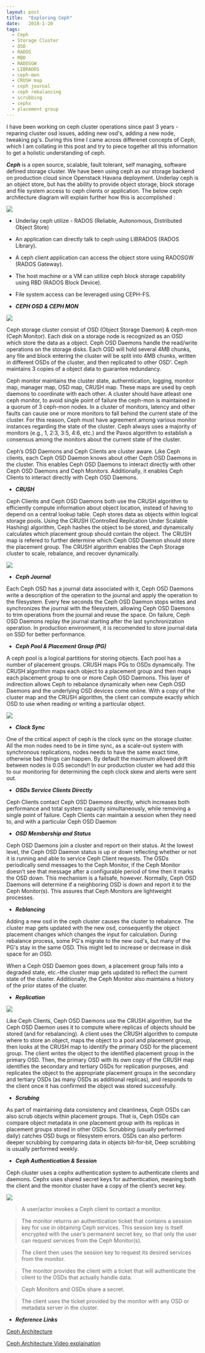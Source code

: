 ```yaml
---
layout: post
title:  "Exploring Ceph"
date:   2018-1-20
tags:
  - Ceph
  - Storage Cluster
  - OSD
  - RADOS
  - RBD
  - RADOSGW
  - LIBRADOS
  - ceph-mon
  - CRUSH map
  - ceph journal
  - ceph rebalancing
  - scrubbing
  - cephx
  - placement group
---
```


I have been working on ceph cluster operations since past 3 years - reparing cluster osd issues, adding new osd's, adding a new node, tweaking pg's. During this time I came across differenet concepts of Ceph, which I am collating in this post and try to piece together all this information to get a holistic understanding of ceph.

***Ceph*** is a open source, scalable, fault tolerant, self managing, software defined storage cluster. We have been using ceph as our storage backend on production cloud since Openstack Havana deployment. Underlay ceph is an object store, but has the ability to provide object storage, block storage and file system access to ceph clients or application. The below ceph architecture diagram will explain further how this is accomplished : 

<img src="{{ site.baseurl }}/img/ceph-architecture-1.png"> 

* Underlay ceph utilize - RADOS (Reliable, Autonomous, Distributed Object Store)
* An application can directly talk to ceph using LIBRADOS (RADOS Library).
* A ceph client application can access the object store using RADOSGW (RADOS Gateway).
* The host machine or a VM can utilize ceph block storage capability using RBD (RADOS Block Device).
* File system access can be leveraged using CEPH-FS.

* ***CEPH OSD & CEPH MON*** 

<img src="{{ site.baseurl }}/img/ceph-architecture-2.png"> 

Ceph storage cluster consist of OSD (Object Storage Daemon) & ceph-mon (Ceph Monitor). Each disk on a storage node is recognized as an OSD which store the data as a object. Ceph OSD Daemons handle the read/write operations on the storage disks. Each OSD will hold several 4MB chunks, any file and block entering the cluster will be split into 4MB chunks, written in different OSDs of the cluster, and then replicated to other OSD'. Ceph maintains 3 copies of a object data to guarantee redundancy. 

Ceph monitor maintains the cluster state, autherntication, logging, monitor map, manager map, OSD map, CRUSH map. These maps are used by ceph daemons to coordinate with each other. A cluster should have atleast one ceph monitor, to avoid single point of failure the ceph-mon is maintained in a quorum of 3 ceph-mon nodes. In a cluster of monitors, latency and other faults can cause one or more monitors to fall behind the current state of the cluster. For this reason, Ceph must have agreement among various monitor instances regarding the state of the cluster. Ceph always uses a majority of monitors (e.g., 1, 2:3, 3:5, 4:6, etc.) and the Paxos algorithm to establish a consensus among the monitors about the current state of the cluster.

Ceph’s OSD Daemons and Ceph Clients are cluster aware. Like Ceph clients, each Ceph OSD Daemon knows about other Ceph OSD Daemons in the cluster. This enables Ceph OSD Daemons to interact directly with other Ceph OSD Daemons and Ceph Monitors. Additionally, it enables Ceph Clients to interact directly with Ceph OSD Daemons.

* ***CRUSH*** 

Ceph Clients and Ceph OSD Daemons both use the CRUSH algorithm to efficiently compute information about object location, instead of having to depend on a central lookup table. Ceph stores data as objects within logical storage pools. Using the CRUSH (Controlled Replication Under Scalable Hashing) algorithm, Ceph hashes the object to be stored, and dynamically calculates which placement group should contain the object. The CRUSH map is refered to further determine which Ceph OSD Daemon should store the placement group. The CRUSH algorithm enables the Ceph Storage cluster to scale, rebalance, and recover dynamically.

<img src="{{ site.baseurl }}/img/crush.jpg">

* ***Ceph Journal***

Each Ceph OSD has a journal data associated with it, Ceph OSD Daemons write a description of the operation to the journal and apply the operation to the filesystem. Every few seconds the Ceph OSD Daemon stops writes and synchronizes the journal with the filesystem, allowing Ceph OSD Daemons to trim operations from the journal and reuse the space. On failure, Ceph OSD Daemons replay the journal starting after the last synchronization operation. In production environment, it is recomended to store journal data on SSD for better performance. 

* ***Ceph Pool & Placement Group (PG)***

A ceph pool is a logical partitions for storing objects. Each pool has a number of placement groups. CRUSH maps PGs to OSDs dynamically. The CRUSH algorithm maps each object to a placement group and then maps each placement group to one or more Ceph OSD Daemons. This layer of indirection allows Ceph to rebalance dynamically when new Ceph OSD Daemons and the underlying OSD devices come online. With a copy of the cluster map and the CRUSH algorithm, the client can compute exactly which OSD to use when reading or writing a particular object. 

<img src="{{ site.baseurl }}/img/ceph-pg-osd.png">

* ***Clock Sync*** 

One of the critical aspect of ceph is the clock sync on the storage cluster. All the mon nodes need to be in time sync, as a scale-out system with synchronous replications, nodes needs to have the same exact time, otherwise bad things can happen. By default the maximum allowed drift between nodes is 0.05 seconds!! In our production cluster we had add this to our monitoring for determining the ceph clock skew and alerts were sent out. 

* ***OSDs Service Clients Directly***

Ceph Clients contact Ceph OSD Daemons directly, which increases both performance and total system capacity simultaneously, while removing a single point of failure. Ceph Clients can maintain a session when they need to, and with a particular Ceph OSD Daemon

* ***OSD Membership and Status***

Ceph OSD Daemons join a cluster and report on their status. At the lowest level, the Ceph OSD Daemon status is up or down reflecting whether or not it is running and able to service Ceph Client requests. The OSDs periodically send messages to the Ceph Monitor, if the Ceph Monitor doesn’t see that message after a configurable period of time then it marks the OSD down. This mechanism is a failsafe, however. Normally, Ceph OSD Daemons will determine if a neighboring OSD is down and report it to the Ceph Monitor(s). This assures that Ceph Monitors are lightweight processes.

* ***Reblancing***

Adding a new osd in the ceph cluster causes the cluster to rebalance. The cluster map gets updated with the new osd, consequently the object placement changes which changes the input for calculation. During rebalance process, some PG's migrate to the new osd's, but many of the PG's stay in the same OSD. This might led to increase or decrease in disk space for an OSD. 

When a Ceph OSD Daemon goes down, a placement group falls into a degraded state, etc.–the cluster map gets updated to reflect the current state of the cluster. Additionally, the Ceph Monitor also maintains a history of the prior states of the cluster. 

* ***Replication*** 

<img src="{{ site.baseurl }}/img/ceph-replication.png">

Like Ceph Clients, Ceph OSD Daemons use the CRUSH algorithm, but the Ceph OSD Daemon uses it to compute where replicas of objects should be stored (and for rebalancing). A client uses the CRUSH algorithm to compute where to store an object, maps the object to a pool and placement group, then looks at the CRUSH map to identify the primary OSD for the placement group. The client writes the object to the identified placement group in the primary OSD. Then, the primary OSD with its own copy of the CRUSH map identifies the secondary and tertiary OSDs for replication purposes, and replicates the object to the appropriate placement groups in the secondary and tertiary OSDs (as many OSDs as additional replicas), and responds to the client once it has confirmed the object was stored successfully.

* ***Scrubing***

As part of maintaining data consistency and cleanliness, Ceph OSDs can also scrub objects within placement groups. That is, Ceph OSDs can compare object metadata in one placement group with its replicas in placement groups stored in other OSDs. Scrubbing (usually performed daily) catches OSD bugs or filesystem errors. OSDs can also perform deeper scrubbing by comparing data in objects bit-for-bit, Deep scrubbing  is usually performed weekly.


* ***Ceph Authentication & Session***

Ceph cluster uses a cephx authentication system to authenticate clients and daemons. Cephx uses shared secret keys for authentication, meaning both the client and the monitor cluster have a copy of the client’s secret key. 

<img src="{{ site.baseurl }}/img/ceph-session.png">

> A user/actor invokes a Ceph client to contact a monitor. 

> The monitor returns an authentication ticket that contains a session key for use in obtaining Ceph services. This session key is itself encrypted with the user’s permanent secret key, so that only the user can request services from the Ceph Monitor(s). 

> The client then uses the session key to request its desired services from the monitor.

> The monitor provides the client with a ticket that will authenticate the client to the OSDs that actually handle data. 

> Ceph Monitors and OSDs share a secret.

> The client uses the ticket provided by the monitor with any OSD or metadata server in the cluster.


* ***Reference Links***

[Ceph Architecture](http://docs.ceph.com/docs/master/architecture/)

[Ceph Architecture Video explaination](https://www.youtube.com/watch?v=7I9uxoEhUdY)

